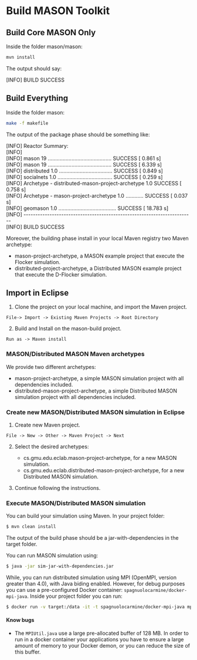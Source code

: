 # Build MASON Toolkit

## Build Core MASON Only

Inside the folder mason/mason:

```bash
mvn install
```

The output should say:

[INFO] BUILD SUCCESS

## Build Everything

Inside the folder mason:

```bash
make -f makefile
```

The output of the package phase should be something like:

[INFO] Reactor Summary:\
[INFO]\
[INFO] mason 19 ........................................... SUCCESS [  0.861 s]\
[INFO] mason 19 ........................................... SUCCESS [  6.339 s]\
[INFO] distributed 1.0 .................................... SUCCESS [  0.849 s]\
[INFO] socialnets 1.0 ..................................... SUCCESS [  0.259 s]\
[INFO] Archetype - distributed-mason-project-archetype 1.0  SUCCESS [  0.758 s]\
[INFO] Archetype - mason-project-archetype 1.0 ............ SUCCESS [  0.037 s]\
[INFO] geomason 1.0 ....................................... SUCCESS [ 18.783 s]\
[INFO] ------------------------------------------------------------------------\
[INFO] BUILD SUCCESS

Moreover, the building phase install in your local Maven registry two Maven archetype:

- mason-project-archetype, a MASON example project that execute the Flocker simulation.
- distributed-project-archetype, a Distributed MASON example project that execute the D-Flocker simulation.

## Import in Eclipse

1. Clone the project on your local machine, and import the Maven project.

```
File-> Import -> Existing Maven Projects -> Root Directory
```

2. Build and Install on the mason-build project.

```
Run as -> Maven install
```

### MASON/Distributed MASON Maven archetypes

We provide two different archetypes:

- mason-project-archetype, a simple MASON simulation project with all dependencies included.
- distributed-mason-project-archetype, a simple Distributed MASON simulation project with all dependencies included.

### Create new MASON/Distributed MASON simulation in Eclipse

1. Create new Maven project.
```
File -> New -> Other -> Maven Project -> Next
```
2. Select the desired archetypes:
	- cs.gmu.edu.eclab.mason-project-archetype, for a new MASON simulation.
	- cs.gmu.edu.eclab.distributed-mason-project-archetype, for a new Distributed MASON simulation.
	
3. Continue following the instructions.

### Execute MASON/Distributed MASON simulation

You can build your simulation using Maven. In your project folder:

```bash
$ mvn clean install 
```

The output of the build phase should be a jar-with-dependencies in the target folder.

You can run MASON simulation using:
 
```bash
$ java -jar sim-jar-with-dependencies.jar
```

While, you can run distributed simulation using MPI (OpenMPI, version greater than 4.0), with Java biding enabled. However, for debug purposes you can use a pre-configured Docker container: `spagnuolocarmine/docker-mpi-java`.
Inside your project folder you can run:

```bash
$ docker run -v target:/data -it -t spagnuolocarmine/docker-mpi-java mpirun --allow-run-as-root -np 4 java -Xmx3G -jar /data/sim-jar-with-dependencies.jar
```

#### Know bugs

- The `MPIUtil.java` use a large pre-allocated buffer of 128 MB. In order to run in a docker container your applications you have to ensure a large amount of memory to your Docker demon, or you can reduce the size of this buffer.
